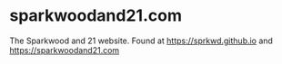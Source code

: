 # sparkwoodand21.com
 The Sparkwood and 21 website. Found at https://sprkwd.github.io and https://sparkwoodand21.com
